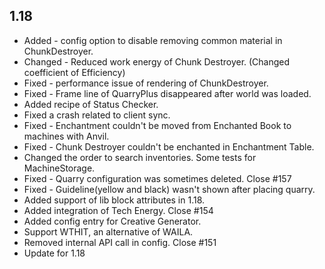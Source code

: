 ## 1.18

* Added - config option to disable removing common material in ChunkDestroyer.
* Changed - Reduced work energy of Chunk Destroyer. (Changed coefficient of Efficiency)
* Fixed - performance issue of rendering of ChunkDestroyer.
* Fixed - Frame line of QuarryPlus disappeared after world was loaded.
* Added recipe of Status Checker.
* Fixed a crash related to client sync.
* Fixed - Enchantment couldn't be moved from Enchanted Book to machines with Anvil.
* Fixed - Chunk Destroyer couldn't be enchanted in Enchantment Table.
* Changed the order to search inventories. Some tests for MachineStorage.
* Fixed - Quarry configuration was sometimes deleted. Close #157
* Fixed - Guideline(yellow and black) wasn't shown after placing quarry.
* Added support of lib block attributes in 1.18.
* Added integration of Tech Energy. Close #154
* Added config entry for Creative Generator.
* Support WTHIT, an alternative of WAILA.
* Removed internal API call in config. Close #151
* Update for 1.18
